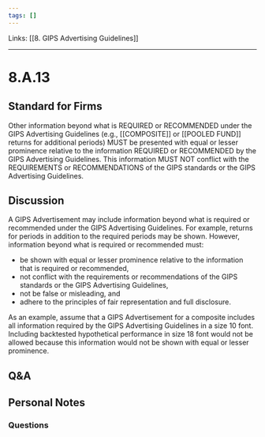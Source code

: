 ```yaml
---
tags: []
---
```

Links: [[8. GIPS Advertising Guidelines]]
___
# 8.A.13
## Standard for Firms
Other information beyond what is REQUIRED or RECOMMENDED under the GIPS Advertising Guidelines (e.g., [[COMPOSITE]] or [[POOLED FUND]] returns for additional periods) MUST be presented with equal or lesser prominence relative to the information REQUIRED or RECOMMENDED by the GIPS Advertising Guidelines. This information MUST NOT conflict with the REQUIREMENTS or RECOMMENDATIONS of the GIPS standards or the GIPS Advertising Guidelines.
## Discussion
A GIPS Advertisement may include information beyond what is required or recommended under the GIPS Advertising Guidelines. For example, returns for periods in addition to the required periods may be shown. However, information beyond what is required or recommended must:
- be shown with equal or lesser prominence relative to the information that is required or recommended,
- not conflict with the requirements or recommendations of the GIPS standards or the GIPS Advertising Guidelines,
- not be false or misleading, and
- adhere to the principles of fair representation and full disclosure.

As an example, assume that a GIPS Advertisement for a composite includes all information required by the GIPS Advertising Guidelines in a size 10 font. Including backtested hypothetical performance in size 18 font would not be allowed because this information would not be shown with equal or lesser prominence.
## Q&A

## Personal Notes

### Questions